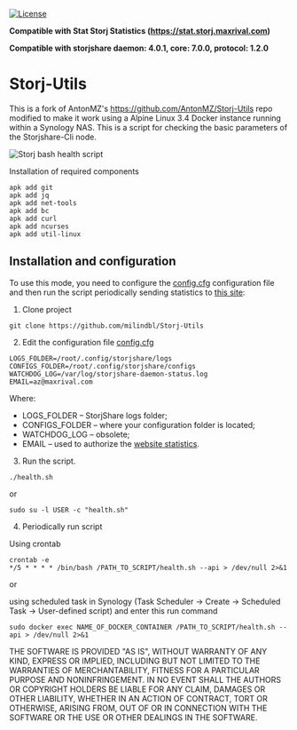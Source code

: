 [![License](https://img.shields.io/github/license/AntonMZ/Storj-Utils.svg)](https://github.com/AntonMZ/Storj-Utils/blob/master/LICENSE)

**Compatible with Stat Storj Statistics (https://stat.storj.maxrival.com)**

**Compatible with storjshare daemon: 4.0.1, core: 7.0.0, protocol: 1.2.0**

# Storj-Utils
This is a fork of AntonMZ's https://github.com/AntonMZ/Storj-Utils repo modified to make it work using a Alpine Linux 3.4 Docker instance running within a Synology NAS. This is a script for checking the basic parameters of the Storjshare-Cli node.<br/>

![Storj bash health script](http://maxrival.com/content/images/2017/05/storj-bash-healt-script-v1.0.2.png)

Installation of required components
```
apk add git
apk add jq
apk add net-tools
apk add bc
apk add curl
apk add ncurses
apk add util-linux
```

## Installation and configuration
To use this mode, you need to configure the [config.cfg](config.cfg) configuration file and then run the script periodically sending statistics to [this site](https://stat.storj.maxrival.com/):
1. Clone project
```
git clone https://github.com/milindbl/Storj-Utils
```
2. Edit the configuration file [config.cfg](config.cfg)
```
LOGS_FOLDER=/root/.config/storjshare/logs
CONFIGS_FOLDER=/root/.config/storjshare/configs
WATCHDOG_LOG=/var/log/storjshare-daemon-status.log
EMAIL=az@maxrival.com
```
Where:
* LOGS_FOLDER – StorjShare logs folder;
* CONFIGS_FOLDER – where your configuration folder is located;
* WATCHDOG_LOG – obsolete;
* EMAIL – used to authorize the [website statistics](https://stat.storj.maxrival.com/).
3. Run the script.
```
./health.sh
```
or
```
sudo su -l USER -c "health.sh"
```

4. Periodically run script

Using crontab
```
crontab -e
*/5 * * * * /bin/bash /PATH_TO_SCRIPT/health.sh --api > /dev/null 2>&1
```
or

using scheduled task in Synology (Task Scheduler -> Create -> Scheduled Task -> User-defined script) and enter this run command
```
sudo docker exec NAME_OF_DOCKER_CONTAINER /PATH_TO_SCRIPT/health.sh --api > /dev/null 2>&1
```

THE SOFTWARE IS PROVIDED "AS IS", WITHOUT WARRANTY OF ANY KIND, EXPRESS OR
IMPLIED, INCLUDING BUT NOT LIMITED TO THE WARRANTIES OF MERCHANTABILITY,
FITNESS FOR A PARTICULAR PURPOSE AND NONINFRINGEMENT. IN NO EVENT SHALL THE
AUTHORS OR COPYRIGHT HOLDERS BE LIABLE FOR ANY CLAIM, DAMAGES OR OTHER
LIABILITY, WHETHER IN AN ACTION OF CONTRACT, TORT OR OTHERWISE, ARISING FROM,
OUT OF OR IN CONNECTION WITH THE SOFTWARE OR THE USE OR OTHER DEALINGS IN THE
SOFTWARE.
